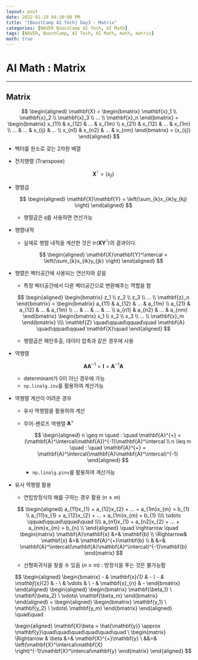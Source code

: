 ```yaml
---
layout: post
date: 2022-01-19 04:30:00 PM
title: "[BoostCamp AI Tech] Day3 - Matrix"
categories: [NAVER BoostCamp AI Tech, AI Math]
tags: [NAVER, BoostCamp, AI Tech, AI Math, math, matrix]
math: true
---
```

# AI Math : Matrix

---

## Matrix

$$
\begin{aligned}
\mathbf{X} = \begin{bmatrix}
        \mathbf{x}_1 \\
        \mathbf{x}_2 \\
        \mathbf{x}_3 \\
        ... \\
        \mathbf{x}_n
    \end{bmatrix}
    =
    \begin{bmatrix}
    x_{11} & x_{12} & ... & x_{1m} \\
    x_{21} & x_{12} & ... & x_{1m} \\
    ... & ... & x_{ij} & ... \\
    x_{n1} & x_{n2} & ... & x_{nm}
    \end{bmatrix}
    = (x_{ij})
\end{aligned}
$$

- 벡터를 원소로 갖는 2차원 배열
- 전치행렬 (Transpose)  

    $$\mathbf{X}^\intercal = (x_{ji})$$

- 행렬곱  

    $$
    \begin{aligned}
    \mathbf{X}\mathbf{Y} = \left(\sum_{k}x_{ik}y_{kj} \right)
    \end{aligned}
    $$  
    
    - 행렬곱은 `@`를 사용하면 연산가능
- 행렬내적  
    - 실제로 행렬 내적을 계산한 것은 $\text{tr}\left(\mathbf{X}\mathbf{Y}^\intercal\right)$의 결과이다.  

    $$
    \begin{aligned}
    \mathbf{X}\mathbf{Y}^\intercal = \left(\sum_{k}x_{ik}y_{jk} \right)
    \end{aligned}
    $$  

- 행렬은 벡터공간에 사용되는 연산자와 같음
    - 특정 벡터공간에서 다른 벡터공간으로 변환해주는 역할을 함  

    $$
    \begin{aligned}
        \begin{bmatrix}
            z_1 \\
            z_2 \\
            z_3 \\
            ... \\
            \mathbf{z}_n
        \end{bmatrix}
        =
        \begin{bmatrix}
        a_{11} & a_{12} & ... & a_{1m} \\
        a_{21} & a_{12} & ... & a_{1m} \\
        ... & ... & ... & ... \\
        a_{n1} & a_{n2} & ... & a_{nm}
        \end{bmatrix}
        \begin{bmatrix}
            x_1 \\
            x_2 \\
            x_3 \\
            ... \\
            \mathbf{x}_m
        \end{bmatrix} \\\\
        \mathbf{Z} \quad\qquad\qquad\quad \mathbf{A} \quad\qquad\qquad \mathbf{X}\quad
    \end{aligned}
    $$  
    
    - 행렬곱은 패턴추출, 데이터 압축과 같은 경우에 사용

- 역행렬

    $$
    \mathbf{A}\mathbf{A}^{-1} = \mathbf{I} = \mathbf{A}^{-1}\mathbf{A}
    $$

    - determinant가 0이 아닌 경우에 가능
    - `np.linalg.inv`를 활용하여 계산가능
    
- 역행렬 계산이 어려운 경우
    - 유사 역행렬을 활용하여 계산
    - 무어-펜로즈 역행렬 $\mathbf{A}^{+}$

        $$
        \begin{aligned}
        n \geq m \quad : \quad \mathbf{A}^{+} = (\mathbf{A}^\intercal\mathbf{A})^{-1}\mathbf{A}^\intercal \\ 
        n \leq m \quad : \quad \mathbf{A}^{+} = \mathbf{A}^\intercal(\mathbf{A}\mathbf{A}^\intercal)^{-1}
        \end{aligned}
        $$  

        - `np.linalg.pinv`를 활용하여 계산가능
- 유사 역행렬 활용
    - 연립방정식의 해를 구하는 경우 활용 ($n \leq m$)

    $$
    \begin{aligned}
        a_{11}x_{1} + a_{12}x_{2} + ... + a_{1m}x_{m} = b_{1} \\
        a_{11}x_{1} + a_{12}x_{2} + ... + a_{1m}x_{m} = b_{1} \\\\
        \vdots \qquad\qquad\qquad\quad \\\\
        a_{n1}x_{1} + a_{n2}x_{2} + ... + a_{nm}x_{m} = b_{n} \\
    \end{aligned}
    \quad \rightarrow \quad
    \begin{matrix}
        \mathbf{A}\mathbf{x} &=& \mathbf{b} \\
        \Rightarrow& \mathbf{x} &=& \mathbf{A}^{+}\mathbf{b} \\
         & &=& \mathbf{A}^\intercal(\mathbf{A}\mathbf{A}^\intercal)^{-1}\mathbf{b}
    \end{matrix}
    $$  

    - 선형회귀식을 찾을 수 있음 ($n \geq m$) : 방정식을 푸는 것은 불가능함  

    $$
    \begin{aligned}
        \begin{bmatrix}
        - & \mathbf{x}_{1} & - \\
        - & \mathbf{x}_{2} & - \\
        & \vdots & \\
        - & \mathbf{x}_{n} & -
        \end{bmatrix}
    \end{aligned}
    \begin{aligned}
        \begin{bmatrix}
        \mathbf{\beta_1} \\
        \mathbf{\beta_2} \\
        \vdots\\
        \mathbf{\beta_m}
        \end{bmatrix}
    \end{aligned} =
    \begin{aligned}
        \begin{bmatrix}
        \mathbf{y_1} \\
        \mathbf{y_2} \\
        \vdots\\
        \mathbf{y_m}
        \end{bmatrix}
    \end{aligned}
    \quad\quad
    
    \begin{aligned}
    \mathbf{X}\beta = \hat{\mathbf{y}} \approx \mathbf{y}\quad\quad\quad\quad\quad\quad \\
    \begin{matrix}
    \Rightarrow & \beta &=& \mathbf{X}^{+}\mathbf{y} \\
    &&=& \left(\mathbf{X}^\intercal\mathbf{X} \right)^{-1}\mathbf{X}^\intercal\mathbf{y}
    \end{matrix}
    \end{aligned}
    $$
